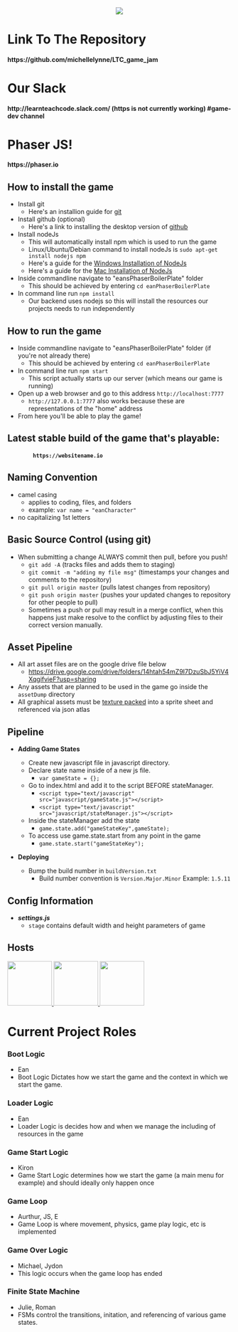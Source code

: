 <div align="center"><img src="https://user-images.githubusercontent.com/121322/47754742-28d44480-dc59-11e8-9071-5b45e89edde4.png"></div>


<h1> Link To The Repository </h1>
<h4>
    https://github.com/michellelynne/LTC_game_jam
</h4>

<h1> Our Slack </h1>
<h4>
    http://learnteachcode.slack.com/
    (https is not currently working)
    #game-dev channel
</h4>

<h1> Phaser JS! </h1>
<h4>
    <a>https://phaser.io</a>
</h4>

## How to install the game
- Install git
    - Here's an installion guide for [git](https://www.atlassian.com/git/tutorials/install-git)
- Install github (optional)
    - Here's a link to installing  the desktop version of [github](https://desktop.github.com/)
- Install nodeJs
    - This will automatically install npm which is used to run the game
    - Linux/Ubuntu/Debian command to install nodeJs is `sudo apt-get install nodejs npm`
    - Here's a guide for the [Windows Installation of NodeJs](http://blog.teamtreehouse.com/install-node-js-npm-windows)
    - Here's a guide for the [Mac Installation of NodeJs](http://blog.teamtreehouse.com/install-node-js-npm-mac)
- Inside commandline navigate to "eansPhaserBoilerPlate" folder
    - This should be achieved by entering `cd eanPhaserBoilerPlate`
- In command line run `npm install`
    - Our backend uses nodejs so this will install the resources our projects needs to run independently

## How to run the game
- Inside commandline navigate to "eansPhaserBoilerPlate" folder (if you're not already there)
    - This should be achieved by entering `cd eanPhaserBoilerPlate`
- In command line run `npm start`
    - This script actually starts up our server (which means our game is running)
- Open up a web browser and go to this address `http://localhost:7777`
    - `http://127.0.0.1:7777` also works because these are representations of the "home" address
- From here you'll be able to play the game!

## Latest stable build of the game that's playable:
<h4>
    
            https://websitename.io

</h4>


## Naming Convention
- camel casing
    - applies to coding, files, and folders
    - example: `var name = "eanCharacter"`
- no capitalizing 1st letters

## Basic Source Control (using git)
- When submitting a change ALWAYS commit then pull, before you push!
    - `git add -A` (tracks files and adds them to staging)
    - `git commit -m "adding my file msg"` (timestamps your changes and comments to the repository)
    - `git pull origin master` (pulls latest changes from repository)
    - `git push origin master` (pushes your updated changes to repository for other people to pull)
    - Sometimes a push or pull may result in a merge conflict, when this happens just make resolve to the conflict by adjusting files to their correct version manually.

## Asset Pipeline
- All art asset files are on the google drive file below
    - https://drive.google.com/drive/folders/14htah54mZ9I7DzuSbJ5YiV4XqgifvieF?usp=sharing
- Any assets that are planned to be used in the game go inside the `assetDump` directory
- All graphical assets must be [texture packed](https://www.codeandweb.com/texturepacker) into a sprite sheet and referenced via json atlas

## Pipeline
- **Adding Game States**
    - Create new javascript file in javascript directory.
    - Declare state name inside of a new js file.
        - ` var gameState = {}; `
    - Go to index.html and add it to the script BEFORE stateManager.
        - `<script type="text/javascript" src="javascript/gameState.js"></script> `
        - `<script type="text/javascript" src="javascript/stateManager.js"></script>`
    - Inside the stateManager add the state
        - `game.state.add("gameStateKey",gameState);`
    - To access use game.state.start from any point in the game
        - `game.state.start("gameStateKey");`

- **Deploying**
    - Bump the build number in ```buildVersion.txt```
        - Build number convention is ```Version.Major.Minor``` Example: ```1.5.11```

## Config Information
  - ***settings.js***
    - `stage` contains default width and height parameters of game
    

## Hosts

<a href="https://github.com/E-A-N">
    <img width="100" height="100" src="https://avatars1.githubusercontent.com/u/17329104?s=460&v=4">
</a>
<a href="http://www.michellebrenner.com/">
    <img width="100" height="100" src="https://avatars3.githubusercontent.com/u/10392961?s=400&v=4">
</a>
<a href="https://jamcity.com">
    <img width="100" height="100" src="http://jamcity-corp.akamaized.net/wp-content/uploads/open_graph.jpg">
</a>

# Current Project Roles

### Boot Logic
   * Ean
   * Boot Logic Dictates how we start the game and the context in which we start the game.


### Loader Logic
   * Ean
   * Loader Logic is decides how and when we manage the including of resources in the game


### Game Start Logic
   * Kiron
   * Game Start Logic determines how we start the game (a main menu for example) and should ideally only happen once
   
   
### Game Loop
   * Aurthur, JS, E
   * Game Loop is where movement, physics, game play logic, etc is implemented


### Game Over Logic
   * Michael, Jydon
   * This logic occurs when the game loop has ended


### Finite State Machine
   * Julie, Roman
   * FSMs control the transitions, initation, and referencing of various game states.

